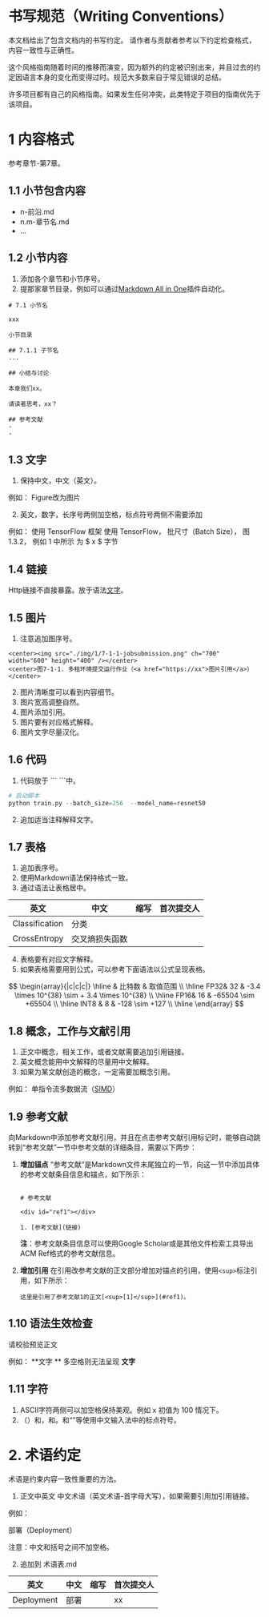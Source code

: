 # 书写规范（Writing Conventions）

本文档给出了包含文档内的书写约定。
请作者与贡献者参考以下约定检查格式，内容一致性与正确性。

这个风格指南随着时间的推移而演变，因为额外的约定被识别出来，并且过去的约定因语言本身的变化而变得过时。规范大多数来自于常见错误的总结。

许多项目都有自己的风格指南。如果发生任何冲突，此类特定于项目的指南优先于该项目。

# 1 内容格式

参考章节-第7章。

## 1.1 小节包含内容

- n-前沿.md
- n.m-章节名.md
- ...

## 1.2 小节内容

1. 添加各个章节和小节序号。
2. 提那家章节目录，例如可以通过[Markdown All in One](https://marketplace.visualstudio.com/items?itemName=yzhang.markdown-all-in-one)插件自动化。
```
# 7.1 小节名

xxx

小节目录

## 7.1.1 子节名
...

## 小结与讨论

本章我们xx。

请读者思考，xx？

## 参考文献
-
-
```

## 1.3 文字

1. 保持中文，中文（英文）。

例如：
Figure改为图片

2. 英文，数字，长序号两侧加空格，标点符号两侧不需要添加
   
例如：
使用 TensorFlow 框架
使用 TensorFlow， 
批尺寸（Batch Size），
图 1.3.2，
例如 1 中所示
为 $ x $ 字节

## 1.4 链接

Http链接不直接暴露。放于语法[文字](链接中)。

## 1.5 图片

1. 注意追加图序号。
```
<center><img src="./img/1/7-1-1-jobsubmission.png" ch="700" width="600" height="400" /></center>
<center>图7-1-1. 多租环境提交运行作业（<a href="https://xx">图片引用</a>）</center>
```
2. 图片清晰度可以看到内容细节。
3. 图片宽高调整自然。
4. 图片添加引用。
5. 图片要有对应格式解释。
6. 图片文字尽量汉化。

## 1.6 代码

1. 代码放于 \``` \```中。
```python
# 启动脚本
python train.py --batch_size=256  --model_name=resnet50
```
2. 追加适当注释解释文字。

## 1.7 表格

1. 追加表序号。
2. 使用Markdown语法保持格式一致。
3. 通过语法让表格居中。
<style>table{margin: auto;}</style>
|英文|中文|缩写|首次提交人|
|---|---|---|---|
|Classification|分类|||
|CrossEntropy|交叉熵损失函数|||
4. 表格要有对应文字解释。
5. 如果表格需要用到公式，可以参考下面语法以公式呈现表格。

$$
\begin{array}{|c|c|c|}
    \hline
    & 比特数 & 取值范围 \\
    \hline
    FP32& 32 & -3.4 \times 10^{38} \sim + 3.4 \times 10^{38} \\
    \hline
    FP16& 16 & -65504 \sim +65504 \\
    \hline
    INT8 & 8 & -128 \sim +127 \\
    \hline
\end{array}
$$

## 1.8 概念，工作与文献引用

1. 正文中概念，相关工作，或者文献需要追加引用链接。
2. 英文概念能用中文解释的尽量用中文解释。
3. 如果为某文献创造的概念，一定需要加概念引用。

例如：
单指令流多数据流（[SIMD](https://en.wikipedia.org/wiki/Single_instruction,_multiple_data)）

## 1.9 参考文献

向Markdown中添加参考文献引用，并且在点击参考文献引用标记时，能够自动跳转到“参考文献”一节中参考文献的详细条目，需要以下两步：

1. **增加锚点**
   “参考文献”是Markdown文件末尾独立的一节，向这一节中添加具体的参考文献条目信息和锚点，如下所示：
   ```text

   # 参考文献
   
   <div id="ref1"></div>
   
   1. [参考文献](链接)
   ```
   
   **注**：参考文献条目信息可以使用Google Scholar或是其他文件检索工具导出ACM Ref格式的参考文献信息。

2. **增加引用**
   在引用改参考文献的正文部分增加对锚点的引用，使用`<sup>`标注引用，如下所示：
   ```text
   这里是引用了参考文献1的正文[<sup>[1]</sup>](#ref1)。
   ```

## 1.10 语法生效检查

请校验预览正文

例如：
**文字 ** 多空格则无法呈现
**文字**

## 1.11 字符

1. ASCII字符两侧可以加空格保持美观。例如 x 初值为 100 情况下。
2. （）和，和。和“”等使用中文输入法中的标点符号。

# 2. 术语约定

术语是约束内容一致性重要的方法。

1. 正文中英文 中文术语（英文术语-首字母大写），如果需要引用加引用链接。

例如：

部署（Deployment）

注意：中文和括号之间不加空格。

2. 追加到 术语表.md

|英文|中文|缩写|首次提交人|
|---|---|---|---|
|Deployment|部署||xx|
